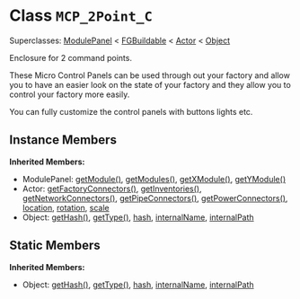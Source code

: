 # Class <code>MCP_2Point_C</code>

Superclasses: <a href="ModulePanel.md">ModulePanel</a> < <a href="FGBuildable.md">FGBuildable</a> < <a href="Actor.md">Actor</a> < <a href="Object.md">Object</a>

Enclosure for 2 command points.

These Micro Control Panels can be used through out your factory and allow you to have an easier look on the state of your factory and they allow you to control your factory more easily.

You can fully customize the control panels with buttons lights etc.
## Instance Members
<b>Inherited Members:</b>
- ModulePanel: <a href="ModulePanel.md#user-content-get-module">getModule()</a>, <a href="ModulePanel.md#user-content-get-modules">getModules()</a>, <a href="ModulePanel.md#user-content-get-x-module">getXModule()</a>, <a href="ModulePanel.md#user-content-get-y-module">getYModule()</a>
- Actor: <a href="Actor.md#user-content-get-factory-connectors">getFactoryConnectors()</a>, <a href="Actor.md#user-content-get-inventories">getInventories()</a>, <a href="Actor.md#user-content-get-network-connectors">getNetworkConnectors()</a>, <a href="Actor.md#user-content-get-pipe-connectors">getPipeConnectors()</a>, <a href="Actor.md#user-content-get-power-connectors">getPowerConnectors()</a>, <a href="Actor.md#user-content-location">location</a>, <a href="Actor.md#user-content-rotation">rotation</a>, <a href="Actor.md#user-content-scale">scale</a>
- Object: <a href="Object.md#user-content-get-hash">getHash()</a>, <a href="Object.md#user-content-get-type">getType()</a>, <a href="Object.md#user-content-hash">hash</a>, <a href="Object.md#user-content-internal-name">internalName</a>, <a href="Object.md#user-content-internal-path">internalPath</a>
## Static Members
<b>Inherited Members:</b>
- Object: <a href="Object.md#user-content-s-get-hash">getHash()</a>, <a href="Object.md#user-content-s-get-type">getType()</a>, <a href="Object.md#user-content-s-hash">hash</a>, <a href="Object.md#user-content-s-internal-name">internalName</a>, <a href="Object.md#user-content-s-internal-path">internalPath</a>